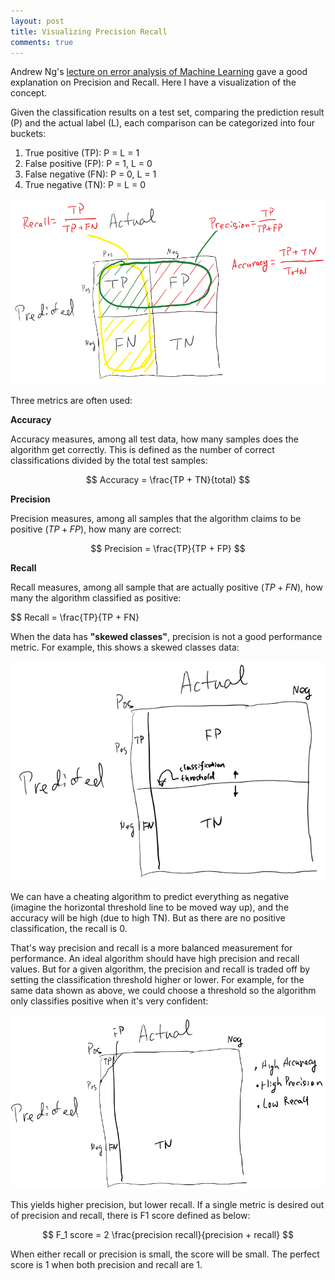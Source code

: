 ```yaml
---
layout: post
title: Visualizing Precision Recall
comments: true
---
```


Andrew Ng's [lecture on error analysis of Machine Learning][ml_course] gave a good explanation on Precision and Recall. Here I have a visualization of the concept.

Given the classification results on a test set, comparing the prediction result (P) and the actual label (L), each comparison can be categorized into four buckets:

1. True positive (TP): P = L = 1
2. False positive (FP): P = 1, L = 0
3. False negative (FN): P = 0, L = 1
4. True negative (TN): P = L = 0

![PR][pic1]

Three metrics are often used:

**Accuracy**

Accuracy measures, among all test data, how many samples does the algorithm get correctly. This is defined as the number of correct classifications divided by the total test samples:

$$ Accuracy = \frac{TP + TN}{total} $$

**Precision**

Precision measures, among all samples that the algorithm claims to be positive ($TP + FP$), how many are correct:

$$ Precision = \frac{TP}{TP + FP} $$

**Recall**

Recall measures, among all sample that are actually positive ($TP + FN$), how many the algorithm classified as positive:

$$ Recall = \frac{TP}{TP + FN}

When the data has **"skewed classes"**, precision is not a good performance metric. For example, this shows a skewed classes data:

![skewed][pic2]

We can have a cheating algorithm to predict everything as negative (imagine the horizontal threshold line to be moved way up), and the accuracy will be high (due to high TN). But as there are no positive classification, the recall is 0.

That's way precision and recall is a more balanced measurement for performance. An ideal algorithm should have high precision and recall values. But for a given algorithm, the precision and recall is traded off by setting the classification threshold higher or lower. For example, for the same data shown as above, we could choose a threshold so the algorithm only classifies positive when it's very confident:

![confident][pic3]

This yields higher precision, but lower recall. If a single metric is desired out of precision and recall, there is F1 score defined as below:

$$ F_1 score = 2 \frac{precision recall}{precision + recall} $$

When either recall or precision is small, the score will be small. The perfect score is 1 when both precision and recall are 1.

[ml_course]: https://www.coursera.org/learn/machine-learning/lecture/x62iE/error-analysis
[pic1]: https://github.com/kflu/kflu.github.io/raw/master/data/2016-08-26-visualizing-precision-recall-1.png
[pic2]: https://github.com/kflu/kflu.github.io/raw/master/data/2016-08-26-visualizing-precision-recall-2.png
[pic3]: https://github.com/kflu/kflu.github.io/raw/master/data/2016-08-26-visualizing-precision-recall-3.png
